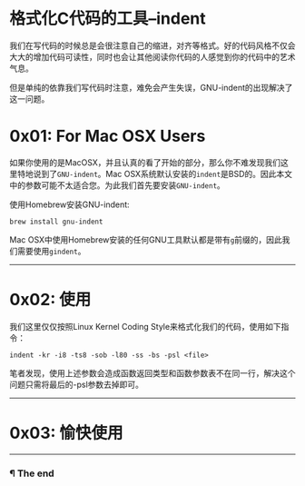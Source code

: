 # 格式化C代码的工具–indent

我们在写代码的时候总是会很注意自己的缩进，对齐等格式。好的代码风格不仅会大大的增加代码可读性，同时也会让其他阅读你代码的人感觉到你的代码中的艺术气息。

但是单纯的依靠我们写代码时注意，难免会产生失误，GNU-indent的出现解决了这一问题。

# 0x01: For Mac OSX Users
如果你使用的是MacOSX，并且认真的看了开始的部分，那么你不难发现我们这里特地说到了`GNU-indent`。Mac OSX系统默认安装的`indent`是BSD的。因此本文中的参数可能不太适合您。为此我们首先要安装`GNU-indent`。

使用Homebrew安装GNU-indent:

```language-bash line-numbers
brew install gnu-indent
```

Mac OSX中使用Homebrew安装的任何GNU工具默认都是带有`g`前缀的，因此我们需要使用`gindent`。

---

# 0x02: 使用
我们这里仅仅按照Linux Kernel Coding Style来格式化我们的代码，使用如下指令：

```language-bash line-numbers
indent -kr -i8 -ts8 -sob -l80 -ss -bs -psl <file>
```

笔者发现，使用上述参数会造成函数返回类型和函数参数表不在同一行，解决这个问题只需将最后的-psl参数去掉即可。

---

# 0x03: 愉快使用

---

### ¶ The end
